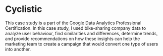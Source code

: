 # Cyclistic
This case study is a part of the Google Data Analytics Professional Certification. In this case study, I used bike-sharing company data to analyze user behaviour, find similarities and differences, determine trends, and provide recommendations on how these insights can help the marketing team to create a campaign that would convert one type of users into another.
